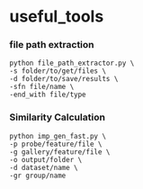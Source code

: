 # useful_tools

### file path extraction
```
python file_path_extractor.py \
-s folder/to/get/files \
-d folder/to/save/results \
-sfn file/name \
-end_with file/type
```

### Similarity Calculation
```
python imp_gen_fast.py \
-p probe/feature/file \
-g gallery/feature/file \
-o output/folder \
-d dataset/name \
-gr group/name
```